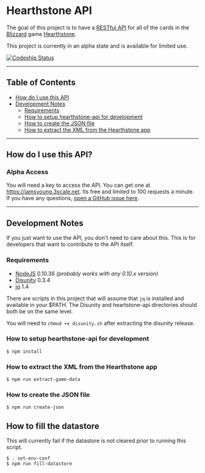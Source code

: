 # Hearthstone API
The goal of this project is to have a [RESTful API][restful] for all of the
cards in the [Blizzard][blizzard] game [Hearthstone][hearthstone].

This project is currently in an alpha state and is available for limited use.

[ ![Codeship Status](https://codeship.com/projects/5fb5bea0-6a9f-0132-6c6d-2e0b75730361/status?branch=master)](https://codeship.com/projects/53759)




---




## Table of Contents
- [How do I use this API][how-do-i-use]
- [Development Notes][development-notes]
  - [Requirements][requirements]
  - [How to setup hearthstone-api for development][howto-setup]
  - [How to create the JSON file][howto-json]
  - [How to extract the XML from the Hearthstone app][howto-xml]




---




## How do I use this API?

### Alpha Access
You will need a key to access the API.  You can get one at
https://jamsyoung.3scale.net.  Its free and limited to 100 requests a minute.
If you have any questions, [open a GitHub issue here][issues].



---




## Development Notes
If you just want to use the API, you don't need to care about this.  This is for
developers that want to contribute to the API itself.


### Requirements
- [NodeJS][node] 0.10.36 _(probably works with any 0.10.x version)_
- [Disunity][disunity] 0.3.4
- [jq][jq] 1.4

There are scripts in this project that will assume that `jq` is installed and
available in your $PATH.  The Disunity and heartstone-api directories should
both be on the same level.

You will need to `chmod +x disunity.sh` after extracting the disunity release.


### How to setup hearthstone-api for development

```shell
$ npm install
```


### How to extract the XML from the Hearthstone app

```shell
$ npm run extract-game-data
```


### How to create the JSON file

```shell
$ npm run create-json
```


## How to fill the datastore
This will currently fail if the datastore is not cleared prior to running this
script.

```shell
$ . set-env-conf
$ npm run fill-datastore
```



[blizzard]: http://blizzard.com
[disunity]: https://github.com/ata4/disunity/releases
[hearthstone]: https://battle.net/hearthstone
[jq]: http://stedolan.github.io/jq/
[node]: http://nodejs.org
[restful]: http://en.wikipedia.org/wiki/Representational_state_transfer


[how-do-i-use]: https://github.com/jamsyoung/hearthstone-api#how-do-i-use-this-api
[development-notes]: https://github.com/jamsyoung/hearthstone-api#develpment-notes
[requirements]: https://github.com/jamsyoung/hearthstone-api#requirments
[howto-setup]: https://github.com/jamsyoung/hearthstone-api#how-to-setup-hearthstone-api-for-development
[howto-json]: https://github.com/jamsyoung/hearthstone-api#how-to-create-the-json-file
[howto-xml]: https://github.com/jamsyoung/hearthstone-api#how-to-extract-the-xml-from-the-hearthstone-app
[issues]: https://github.com/jamsyoung/hearthstone-api/issues
